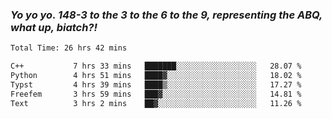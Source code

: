 ### ***Yo yo yo. 148-3 to the 3 to the 6 to the 9, representing the ABQ, what up, biatch?!***

<!--START_SECTION:waka-->

```txt
Total Time: 26 hrs 42 mins

C++           7 hrs 33 mins   ███████░░░░░░░░░░░░░░░░░░   28.07 %
Python        4 hrs 51 mins   ████▓░░░░░░░░░░░░░░░░░░░░   18.02 %
Typst         4 hrs 39 mins   ████▒░░░░░░░░░░░░░░░░░░░░   17.27 %
Freefem       3 hrs 59 mins   ███▓░░░░░░░░░░░░░░░░░░░░░   14.81 %
Text          3 hrs 2 mins    ██▓░░░░░░░░░░░░░░░░░░░░░░   11.26 %
```

<!--END_SECTION:waka-->

<!--
**AJMC2002/AJMC2002** is a ✨ _special_ ✨ repository because its `README.md` (this file) appears on your GitHub profile.

Here are some ideas to get you started:

- 🔭 I’m currently working on ...
- 🌱 I’m currently learning ...
- 👯 I’m looking to collaborate on ...
- 🤔 I’m looking for help with ...
- 💬 Ask me about ...
- 📫 How to reach me: ...
- 😄 Pronouns: ...
- ⚡ Fun fact: ...
-->
